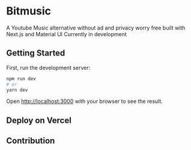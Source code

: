 # Bitmusic
A Youtube Music alternative without ad and privacy worry free built with Next.js and Material UI
Currently in development

## Getting Started

First, run the development server:

```bash
npm run dev
# or
yarn dev
```

Open [http://localhost:3000](http://localhost:3000) with your browser to see the result.

## Deploy on Vercel


## Contribution
